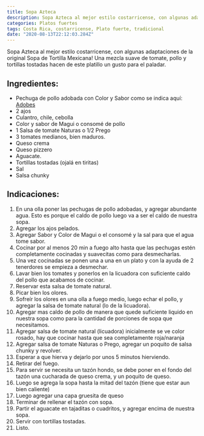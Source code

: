 ```yaml
---
title: Sopa Azteca
description: Sopa Azteca al mejor estilo costarricense, con algunas adaptaciones de la original Sopa de Tortilla Mexicana!
categories: Platos fuertes
tags: Costa Rica, costarricense, Plato fuerte, tradicional
date: "2020-08-13T22:12:03.284Z"
---
```

Sopa Azteca al mejor estilo costarricense, con algunas adaptaciones de la original Sopa de Tortilla Mexicana! Una mezcla suave de tomate, pollo y tortillas tostadas hacen de este platillo un gusto para el paladar.

## Ingredientes:

- Pechuga de pollo  adobada con Color y Sabor como se indica aquí: [Adobes](/Adobes/#pollo-sabor)
- 2 ajos
- Culantro, chile, cebolla
- Color y sabor de Magui o consomé de pollo
- 1 Salsa de tomate Naturas o  1/2 Prego
- 3 tomates medianos, bien maduros.
- Queso crema
- Queso pizzero
- Aguacate.
- Tortillas tostadas (ojalá en tiritas)
- Sal
- Salsa chunky

## Indicaciones:

1. En una olla poner las pechugas de pollo adobadas, y agregar abundante agua. Esto es porque el caldo de pollo luego va a ser el caldo de nuestra sopa.
2. Agregar los ajos pelados.
3. Agregar Sabor y Color de Magui o el consomé y la sal para que el agua tome sabor.
4. Cocinar por al menos 20 min a fuego alto hasta que las pechugas estén completamente cocinadas y suavecitas como para desmecharlas.
5. Una vez cocinadas se ponen una a una en un plato y con la ayuda de 2 tenerdores se empieza a desmechar.
6. Lavar bien los tomates y ponerlos en la licuadora con suficiente caldo del pollo que acabamos de cocinar. 
7. Reservar esta salsa de tomate natural.
8. Picar bien los olores.
9. Sofreír los olores en una olla a fuego medio, luego echar el pollo, y agregar la salsa de tomate natural (lo de la licuadora).
10. Agregar mas caldo de pollo de manera que quede suficiente liquido en nuestra sopa como para la cantidad de porciones de sopa que necesitamos.
11. Agregar salsa de tomate natural (licuadora) inicialmente se ve color rosado, hay que cocinar hasta que sea completamente roja/naranja
12. Agregar salsa de tomate Naturas o Prego, agregar un poquito de salsa chunky y revolver.
13. Esperar a que hierva y dejarlo por unos 5 minutos hierviendo.
14. Retirar del fuego.
15. Para servir se necesita un tazón hondo, se debe poner en el fondo del tazón una cucharada de queso crema, y un poquito de queso.
16. Luego se agrega la sopa hasta la mitad del tazón (tiene que estar aun bien caliente) 
17. Luego agregar una capa gruesita de queso
18. Terminar de rellenar el tazón con sopa.
19. Partir el aguacate en tajaditas o cuadritos, y agregar encima de nuestra sopa.
20. Servir con tortillas tostadas.
21. Listo.